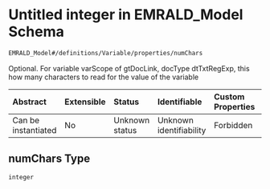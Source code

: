 # Untitled integer in EMRALD\_Model Schema

```txt
EMRALD_Model#/definitions/Variable/properties/numChars
```

Optional. For variable varScope of gtDocLink, docType dtTxtRegExp, this how many characters to read for the value of the variable

| Abstract            | Extensible | Status         | Identifiable            | Custom Properties | Additional Properties | Access Restrictions | Defined In                                                                                    |
| :------------------ | :--------- | :------------- | :---------------------- | :---------------- | :-------------------- | :------------------ | :-------------------------------------------------------------------------------------------- |
| Can be instantiated | No         | Unknown status | Unknown identifiability | Forbidden         | Allowed               | none                | [EMRALD\_JsonSchemaV3\_0.json\*](../../out/EMRALD_JsonSchemaV3_0.json "open original schema") |

## numChars Type

`integer`
